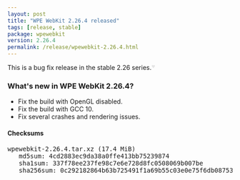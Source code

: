 ```yaml
---
layout: post
title: "WPE WebKit 2.26.4 released"
tags: [release, stable]
package: wpewebkit
version: 2.26.4
permalink: /release/wpewebkit-2.26.4.html
---
```


<style type="text/css">
#ilovefs {
  font-size: x-small;
  text-decoration: none;
  opacity: 0.1;
}
#ilovefs:hover {
  opacity: 1.0;
}
</style>

This is a bug fix release in the stable 2.26 series.<a id="ilovefs" href="https://fsfe.org/campaigns/ilovefs/"><sup>❤️</sup></a>

### What's new in WPE WebKit 2.26.4?

- Fix the build with OpenGL disabled.
- Fix the build with GCC 10.
- Fix several crashes and rendering issues.

#### Checksums

<pre>
wpewebkit-2.26.4.tar.xz (17.4 MiB)
   md5sum: 4cd2883ec9da38a0ffe413bb75239874
   sha1sum: 337f78ee237fe98c7e6e728d8fc0508069b007be
   sha256sum: 0c292182864b63b725491f1a69b55c03e0e75f6db0875389caff31fe9c0d3ae9
</pre>
